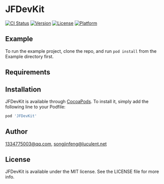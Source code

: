 # JFDevKit

[![CI Status](https://img.shields.io/travis/1334775003@qq.com/JFDevKit.svg?style=flat)](https://travis-ci.org/1334775003@qq.com/JFDevKit)
[![Version](https://img.shields.io/cocoapods/v/JFDevKit.svg?style=flat)](https://cocoapods.org/pods/JFDevKit)
[![License](https://img.shields.io/cocoapods/l/JFDevKit.svg?style=flat)](https://cocoapods.org/pods/JFDevKit)
[![Platform](https://img.shields.io/cocoapods/p/JFDevKit.svg?style=flat)](https://cocoapods.org/pods/JFDevKit)

## Example

To run the example project, clone the repo, and run `pod install` from the Example directory first.

## Requirements

## Installation

JFDevKit is available through [CocoaPods](https://cocoapods.org). To install
it, simply add the following line to your Podfile:

```ruby
pod 'JFDevKit'
```

## Author

1334775003@qq.com, songjinfeng@luculent.net

## License

JFDevKit is available under the MIT license. See the LICENSE file for more info.

